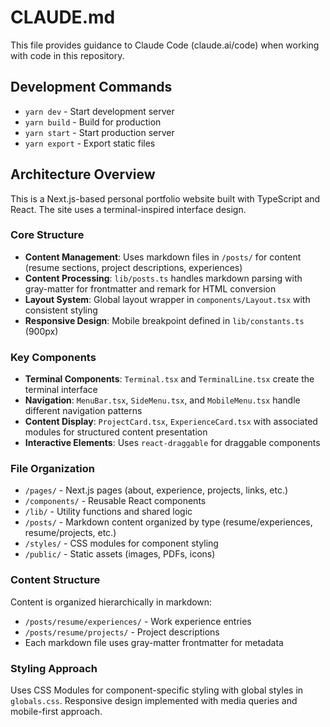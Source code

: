 # CLAUDE.md

This file provides guidance to Claude Code (claude.ai/code) when working with code in this repository.

## Development Commands

- `yarn dev` - Start development server
- `yarn build` - Build for production
- `yarn start` - Start production server
- `yarn export` - Export static files

## Architecture Overview

This is a Next.js-based personal portfolio website built with TypeScript and React. The site uses a terminal-inspired interface design.

### Core Structure

- **Content Management**: Uses markdown files in `/posts/` for content (resume sections, project descriptions, experiences)
- **Content Processing**: `lib/posts.ts` handles markdown parsing with gray-matter for frontmatter and remark for HTML conversion
- **Layout System**: Global layout wrapper in `components/Layout.tsx` with consistent styling
- **Responsive Design**: Mobile breakpoint defined in `lib/constants.ts` (900px)

### Key Components

- **Terminal Components**: `Terminal.tsx` and `TerminalLine.tsx` create the terminal interface
- **Navigation**: `MenuBar.tsx`, `SideMenu.tsx`, and `MobileMenu.tsx` handle different navigation patterns
- **Content Display**: `ProjectCard.tsx`, `ExperienceCard.tsx` with associated modules for structured content presentation
- **Interactive Elements**: Uses `react-draggable` for draggable components

### File Organization

- `/pages/` - Next.js pages (about, experience, projects, links, etc.)
- `/components/` - Reusable React components
- `/lib/` - Utility functions and shared logic
- `/posts/` - Markdown content organized by type (resume/experiences, resume/projects, etc.)
- `/styles/` - CSS modules for component styling
- `/public/` - Static assets (images, PDFs, icons)

### Content Structure

Content is organized hierarchically in markdown:

- `/posts/resume/experiences/` - Work experience entries
- `/posts/resume/projects/` - Project descriptions
- Each markdown file uses gray-matter frontmatter for metadata

### Styling Approach

Uses CSS Modules for component-specific styling with global styles in `globals.css`. Responsive design implemented with media queries and mobile-first approach.
